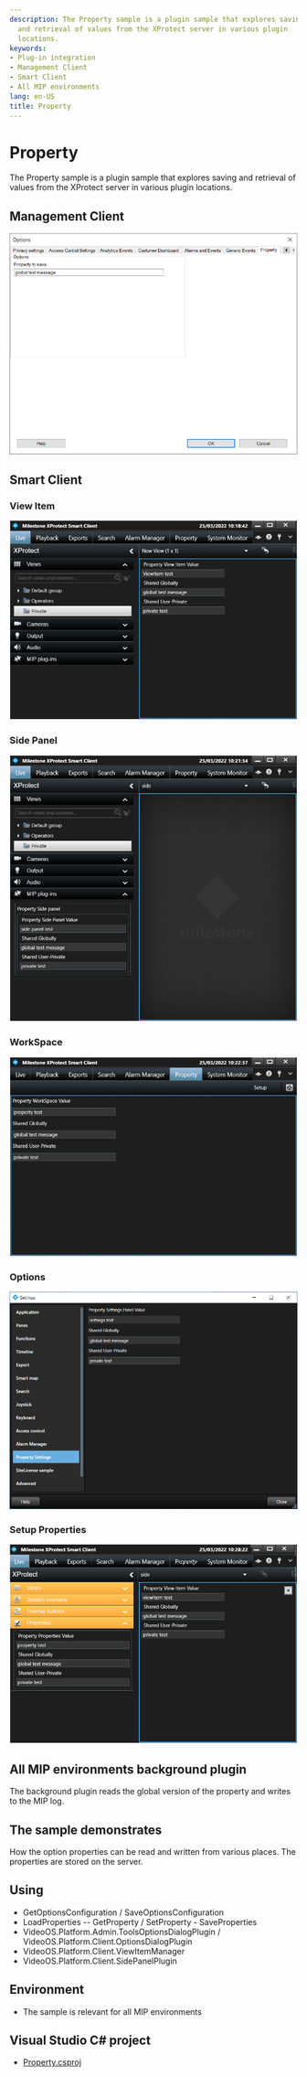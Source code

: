 ```yaml
---
description: The Property sample is a plugin sample that explores saving
  and retrieval of values from the XProtect server in various plugin
  locations.
keywords:
- Plug-in integration
- Management Client
- Smart Client
- All MIP environments
lang: en-US
title: Property
---
```


# Property

The Property sample is a plugin sample that explores saving and
retrieval of values from the XProtect server in various plugin
locations.

## Management Client

![Management Client](PropertyMC.png)

## Smart Client

### View Item

![Smart Client View Item](propViewItem.png)

### Side Panel

![Smart Client View Item](Propertysidep.png)

### WorkSpace

![Smart Client WorkSpace](PropWorkspace.png)

### Options

![Smart Client Options](Propertysettings.png)

### Setup Properties

![Smart Client Setup Properties](Propertyproperties.png)

## All MIP environments background plugin

The background plugin reads the global version of the property and
writes to the MIP log.

## The sample demonstrates

How the option properties can be read and written from various places.
The properties are stored on the server.

## Using

-   GetOptionsConfiguration / SaveOptionsConfiguration
-   LoadProperties -- GetProperty / SetProperty - SaveProperties
-   VideoOS.Platform.Admin.ToolsOptionsDialogPlugin /
    VideoOS.Platform.Client.OptionsDialogPlugin
-   VideoOS.Platform.Client.ViewItemManager
-   VideoOS.Platform.Client.SidePanelPlugin

## Environment

-   The sample is relevant for all MIP environments

## Visual Studio C\# project

-   [Property.csproj](javascript:openLink('..\\\\PluginSamples\\\\Property\\\\Property.csproj');)
